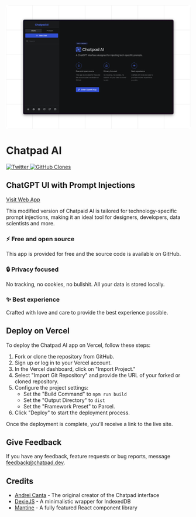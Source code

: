 ![Chatpad AI](./banner.png)

<h1>Chatpad AI</h1>

<p align="left">
  <a href="https://twitter.com/willgibs">
    <img src="https://img.shields.io/twitter/url/https/twitter.com/willgibs.svg?style=social&label=Follow%20%40willgibs" alt="Twitter">
  </a>
  <a href="https://github.com/MShawon/github-clone-count-badge">
    <img src="https://img.shields.io/badge/dynamic/json?color=success&label=Clone&query=count&url=https://gist.githubusercontent.com/MShawon/cf89f3274d06170b8a4973039aa6220a/raw/clone.json&logo=github" alt="GitHub Clones">
  </a>
</p>

<h2>ChatGPT UI with Prompt Injections</h2>
<p><a href="https://chatpad.dev"> Visit Web App</a>

This modified version of Chatpaid AI is tailored for technology-specific prompt injections, making it an ideal tool for designers, developers, data scientists and more.

### ⚡️ Free and open source

This app is provided for free and the source code is available on GitHub.

### 🔒 Privacy focused

No tracking, no cookies, no bullshit. All your data is stored locally.

### ✨ Best experience

Crafted with love and care to provide the best experience possible.

## Deploy on Vercel

To deploy the Chatpad AI app on Vercel, follow these steps:

1. Fork or clone the repository from GitHub.
2. Sign up or log in to your Vercel account.
3. In the Vercel dashboard, click on "Import Project."
4. Select "Import Git Repository" and provide the URL of your forked or cloned repository.
5. Configure the project settings:
   - Set the "Build Command" to `npm run build`
   - Set the "Output Directory" to `dist`
   - Set the "Framework Preset" to Parcel.
6. Click "Deploy" to start the deployment process.

Once the deployment is complete, you'll receive a link to the live site.

## Give Feedback

If you have any feedback, feature requests or bug reports, message [feedback@chatpad.dev](mailto:feedback@chatpad.dev).

## Credits

- [Andrei Canta](https://github.com/deiucanta) - The original creator of the Chatpad interface
- [DexieJS](https://dexie.org) - A minimalistic wrapper for IndexedDB
- [Mantine](https://mantine.dev) - A fully featured React component library

